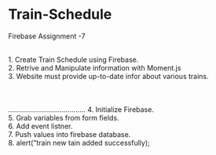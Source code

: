 # Train-Schedule
Firebase Assignment -7

<br>
1. Create Train Schedule using Firebase.
<br>
2. Retrive and Manipulate information with Moment.js
<br>
3. Website must provide up-to-date infor about various trains.
<br>
<br>
<br>
<br>
.......................................
4. Initialize Firebase.
<br>
5. Grab variables from form fields.
<br>
6. Add event listner.
<br>
7. Push values into firebase database.
<br>
8. alert("train new tain added successfully);


